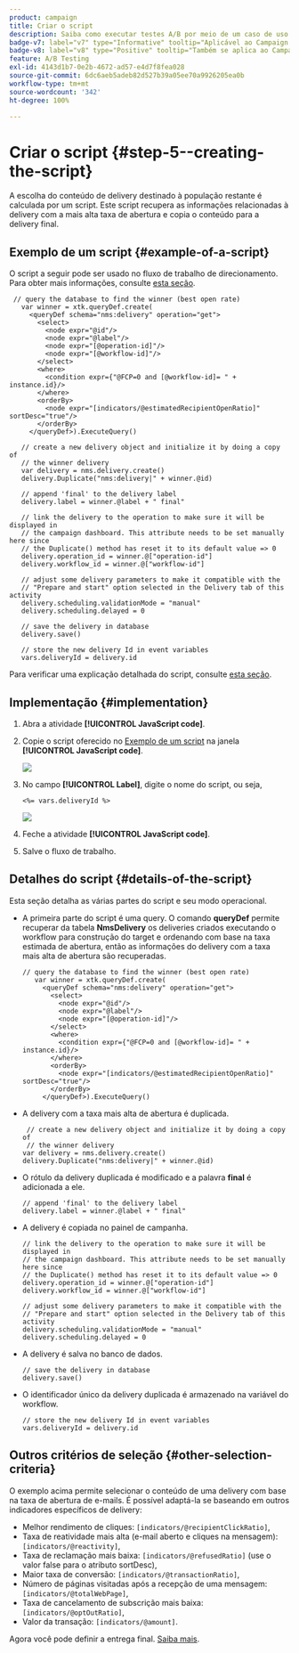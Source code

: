 ```yaml
---
product: campaign
title: Criar o script
description: Saiba como executar testes A/B por meio de um caso de uso dedicado
badge-v7: label="v7" type="Informative" tooltip="Aplicável ao Campaign Classic v7"
badge-v8: label="v8" type="Positive" tooltip="Também se aplica ao Campaign v8"
feature: A/B Testing
exl-id: 4143d1b7-0e2b-4672-ad57-e4d7f8fea028
source-git-commit: 6dc6aeb5adeb82d527b39a05ee70a9926205ea0b
workflow-type: tm+mt
source-wordcount: '342'
ht-degree: 100%

---
```


# Criar o script {#step-5--creating-the-script}



A escolha do conteúdo de delivery destinado à população restante é calculada por um script. Este script recupera as informações relacionadas à delivery com a mais alta taxa de abertura e copia o conteúdo para a delivery final.

## Exemplo de um script {#example-of-a-script}

O script a seguir pode ser usado no fluxo de trabalho de direcionamento. Para obter mais informações, consulte [esta seção](#implementation).

```
 // query the database to find the winner (best open rate)
   var winner = xtk.queryDef.create(
     <queryDef schema="nms:delivery" operation="get">
       <select>
         <node expr="@id"/>
         <node expr="@label"/>
         <node expr="[@operation-id]"/>
         <node expr="[@workflow-id]"/>
       </select>
       <where>
         <condition expr={"@FCP=0 and [@workflow-id]= " + instance.id}/>
       </where>
       <orderBy>
         <node expr="[indicators/@estimatedRecipientOpenRatio]" sortDesc="true"/>
       </orderBy>
     </queryDef>).ExecuteQuery()
   
   // create a new delivery object and initialize it by doing a copy of
   // the winner delivery
   var delivery = nms.delivery.create()
   delivery.Duplicate("nms:delivery|" + winner.@id)

   // append 'final' to the delivery label
   delivery.label = winner.@label + " final"

   // link the delivery to the operation to make sure it will be displayed in
   // the campaign dashboard. This attribute needs to be set manually here since 
   // the Duplicate() method has reset it to its default value => 0
   delivery.operation_id = winner.@["operation-id"]
   delivery.workflow_id = winner.@["workflow-id"]

   // adjust some delivery parameters to make it compatible with the 
   // "Prepare and start" option selected in the Delivery tab of this activity
   delivery.scheduling.validationMode = "manual"
   delivery.scheduling.delayed = 0
 
   // save the delivery in database
   delivery.save()
 
   // store the new delivery Id in event variables
   vars.deliveryId = delivery.id
```

Para verificar uma explicação detalhada do script, consulte [esta seção](#details-of-the-script).

## Implementação {#implementation}

1. Abra a atividade **[!UICONTROL JavaScript code]**.
1. Copie o script oferecido no [Exemplo de um script](#example-of-a-script) na janela **[!UICONTROL JavaScript code]**.

   ![](assets/use_case_abtesting_configscript_002.png)

1. No campo **[!UICONTROL Label]**, digite o nome do script, ou seja,

   ```
   <%= vars.deliveryId %>
   ```

   ![](assets/use_case_abtesting_configscript_003.png)

1. Feche a atividade **[!UICONTROL JavaScript code]**.
1. Salve o fluxo de trabalho.

## Detalhes do script {#details-of-the-script}

Esta seção detalha as várias partes do script e seu modo operacional.

* A primeira parte do script é uma query. O comando **queryDef** permite recuperar da tabela **NmsDelivery** os deliveries criados executando o workflow para construção do target e ordenando com base na taxa estimada de abertura, então as informações do delivery com a taxa mais alta de abertura são recuperadas.

  ```
  // query the database to find the winner (best open rate)
     var winner = xtk.queryDef.create(
       <queryDef schema="nms:delivery" operation="get">
         <select>
           <node expr="@id"/>
           <node expr="@label"/>
           <node expr="[@operation-id]"/>
         </select>
         <where>
           <condition expr={"@FCP=0 and [@workflow-id]= " + instance.id}/>
         </where>
         <orderBy>
           <node expr="[indicators/@estimatedRecipientOpenRatio]" sortDesc="true"/>
         </orderBy>
       </queryDef>).ExecuteQuery()
  ```

* A delivery com a taxa mais alta de abertura é duplicada.

  ```
   // create a new delivery object and initialize it by doing a copy of
   // the winner delivery
  var delivery = nms.delivery.create()
  delivery.Duplicate("nms:delivery|" + winner.@id)
  ```

* O rótulo da delivery duplicada é modificado e a palavra **final** é adicionada a ele.

  ```
  // append 'final' to the delivery label
  delivery.label = winner.@label + " final"
  ```

* A delivery é copiada no painel de campanha.

  ```
  // link the delivery to the operation to make sure it will be displayed in
  // the campaign dashboard. This attribute needs to be set manually here since 
  // the Duplicate() method has reset it to its default value => 0
  delivery.operation_id = winner.@["operation-id"]
  delivery.workflow_id = winner.@["workflow-id"]
  ```

  ```
  // adjust some delivery parameters to make it compatible with the 
  // "Prepare and start" option selected in the Delivery tab of this activity
  delivery.scheduling.validationMode = "manual"
  delivery.scheduling.delayed = 0
  ```

* A delivery é salva no banco de dados.

  ```
  // save the delivery in database
  delivery.save()
  ```

* O identificador único da delivery duplicada é armazenado na variável do workflow.

  ```
  // store the new delivery Id in event variables
  vars.deliveryId = delivery.id
  ```

## Outros critérios de seleção {#other-selection-criteria}

O exemplo acima permite selecionar o conteúdo de uma delivery com base na taxa de abertura de e-mails. É possível adaptá-la se baseando em outros indicadores específicos de delivery:

* Melhor rendimento de cliques: `[indicators/@recipientClickRatio]`,
* Taxa de reatividade mais alta (e-mail aberto e cliques na mensagem): `[indicators/@reactivity]`,
* Taxa de reclamação mais baixa: `[indicators/@refusedRatio]` (use o valor false para o atributo sortDesc),
* Maior taxa de conversão: `[indicators/@transactionRatio]`,
* Número de páginas visitadas após a recepção de uma mensagem: `[indicators/@totalWebPage]`,
* Taxa de cancelamento de subscrição mais baixa: `[indicators/@optOutRatio]`,
* Valor da transação: `[indicators/@amount]`.

Agora você pode definir a entrega final. [Saiba mais](a-b-testing-uc-final-delivery.md).
